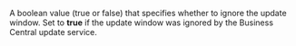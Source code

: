 A boolean value (true or false) that specifies whether to ignore the update window. Set to **true** if the update window was ignored by the Business Central update service.
